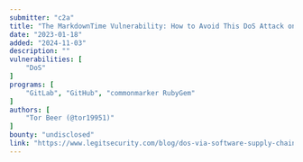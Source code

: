 ```yaml
---
submitter: "c2a"
title: "The MarkdownTime Vulnerability: How to Avoid This DoS Attack on Business Critical Services"
date: "2023-01-18"
added: "2024-11-03"
description: ""
vulnerabilities: [
    "DoS"
]
programs: [
    "GitLab", "GitHub", "commonmarker RubyGem"
]
authors: [
    "Tor Beer (@tor19951)"
]
bounty: "undisclosed"
link: "https://www.legitsecurity.com/blog/dos-via-software-supply-chain-innumerable-projects-exposed-to-a-markdown-library-vulnerability"
---
```




